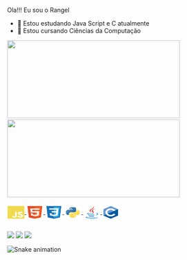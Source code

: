 Ola!!! Eu sou o Rangel
- 🔭 Estou estudando Java Script e C atualmente
- 🌱 Estou cursando Ciências da Computação

<div>
  <a href="https://github.com/felipesrangel">
  <img height="180em" width="400em" src="https://github-readme-stats.vercel.app/api?username=felipesrangel&show_icons=true&theme=dark&include_all_commits=true&count_private=true"/>
  <img height="180em" width="400em" src="https://github-readme-stats.vercel.app/api/top-langs/?username=felipesrangel&layout=compact&langs_count=7&theme=dracula"/>
</div>

<div style="display: inline_block"><br>
  <img align="center" alt="rangel-Js" height="30" width="40" src="https://raw.githubusercontent.com/devicons/devicon/master/icons/javascript/javascript-plain.svg">
  <img align="center" alt="rangel-HTML" height="30" width="40" src="https://raw.githubusercontent.com/devicons/devicon/master/icons/html5/html5-original.svg">
  <img align="center" alt="rangel-CSS" height="30" width="40" src="https://raw.githubusercontent.com/devicons/devicon/master/icons/css3/css3-original.svg">
  <img align="center" alt="rangel-Python" height="30" width="40" src="https://raw.githubusercontent.com/devicons/devicon/master/icons/python/python-original.svg">
  <img align="center" alt="rangel-Java" height="30" width="40" src="https://raw.githubusercontent.com/devicons/devicon/master/icons/java/java-original.svg">
  <img align="center" alt="rangel-Java" height="30" width="40" src="https://raw.githubusercontent.com/devicons/devicon/master/icons/c/c-original.svg">
</div>
 
  ##
  
  <div>
  <a href="https://www.instagram.com/luizfelipe.rangel/" target="_blank"><img src="https://img.shields.io/badge/-Instagram-%23E4405F?style=for-the-badge&logo=instagram&logoColor=white" target="_blank"></a> 
  <a href = "mailto:luizfsrangel@gmail.com"><img src="https://img.shields.io/badge/-Gmail-%23333?style=for-the-badge&logo=gmail&logoColor=white" target="_blank"></a>
  <a href="https://www.linkedin.com/in/luiz-felipe-rangel-5a225a189/" target="_blank"><img src="https://img.shields.io/badge/-LinkedIn-%230077B5?style=for-the-badge&logo=linkedin&logoColor=white" target="_blank"></a> 
  </div>

 
  ![Snake animation](https://github.com/felipesrangel/felipesrangel/blob/output/github-contribution-grid-snake.svg)
 
</div>
